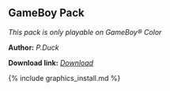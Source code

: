 ## GameBoy Pack
*This pack is only playable on GameBoy® Color*

**Author:** *P.Duck*

**Download link:** *[Download](https://drive.google.com/file/d/1xjDLreK7ptqmfUuKst5LQ_XCcq0nKxm-/view?usp=sharing)*

{% include graphics_install.md %}